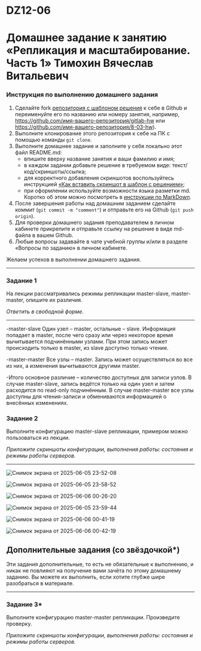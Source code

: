 # DZ12-06
# Домашнее задание к занятию «Репликация и масштабирование. Часть 1» Тимохин Вячеслав Витальевич

### Инструкция по выполнению домашнего задания

1. Сделайте fork [репозитория c шаблоном решения](https://github.com/netology-code/sys-pattern-homework) к себе в Github и переименуйте его по названию или номеру занятия, например, https://github.com/имя-вашего-репозитория/gitlab-hw или https://github.com/имя-вашего-репозитория/8-03-hw).
2. Выполните клонирование этого репозитория к себе на ПК с помощью команды `git clone`.
3. Выполните домашнее задание и заполните у себя локально этот файл README.md:
   - впишите вверху название занятия и ваши фамилию и имя;
   - в каждом задании добавьте решение в требуемом виде: текст/код/скриншоты/ссылка;
   - для корректного добавления скриншотов воспользуйтесь инструкцией [«Как вставить скриншот в шаблон с решением»](https://github.com/netology-code/sys-pattern-homework/blob/main/screen-instruction.md);
   - при оформлении используйте возможности языка разметки md. Коротко об этом можно посмотреть в [инструкции по MarkDown](https://github.com/netology-code/sys-pattern-homework/blob/main/md-instruction.md).
4. После завершения работы над домашним заданием сделайте коммит (`git commit -m "comment"`) и отправьте его на Github (`git push origin`).
5. Для проверки домашнего задания преподавателем в личном кабинете прикрепите и отправьте ссылку на решение в виде md-файла в вашем Github.
6. Любые вопросы задавайте в чате учебной группы и/или в разделе «Вопросы по заданию» в личном кабинете.

Желаем успехов в выполнении домашнего задания.

---

### Задание 1

На лекции рассматривались режимы репликации master-slave, master-master, опишите их различия.

*Ответить в свободной форме.*

---
-master-slave
Один узел – master, остальные – slave.
Информация попадает в master, после чего сразу или через некоторое время вычитывается подчинёнными узлами. При этом запись может происходить только в master, из slave доступно только чтение.

-master-master
Все узлы – master. Запись может осуществляться во все из них, а изменения вычитываются другими master.

-Итого основное различие – количество доступных для записи узлов. В случае master-slave, запись ведётся только на один узел и затем расходится по read-only подчинённым. В случае master-master все узлы доступны для чтения-записи и обмениваются информацией о внесённых изменениях.

### Задание 2

Выполните конфигурацию master-slave репликации, примером можно пользоваться из лекции.

*Приложите скриншоты конфигурации, выполнения работы: состояния и режимы работы серверов.*

---
![Снимок экрана от 2025-06-05 23-52-08](https://github.com/user-attachments/assets/536280e6-21de-48dd-b4ca-c2eaa76b1697)

![Снимок экрана от 2025-06-05 23-58-52](https://github.com/user-attachments/assets/3711358a-e39b-4ca6-b8b7-21c1ea810751)

![Снимок экрана от 2025-06-06 00-26-20](https://github.com/user-attachments/assets/4a10b5ad-af69-4b78-ad2f-2182f6b5aa86)

![Снимок экрана от 2025-06-05 23-59-44](https://github.com/user-attachments/assets/17964118-8e06-4df8-a421-4e249187c562)

![Снимок экрана от 2025-06-06 00-41-19](https://github.com/user-attachments/assets/e0874f71-3cd8-4201-aeb9-fd62a1d7af43)

![Снимок экрана от 2025-06-06 00-42-19](https://github.com/user-attachments/assets/da6a1e66-5051-4da1-a83b-2c778a0d30a0)

## Дополнительные задания (со звёздочкой*)
Эти задания дополнительные, то есть не обязательные к выполнению, и никак не повлияют на получение вами зачёта по этому домашнему заданию. Вы можете их выполнить, если хотите глубже шире разобраться в материале.

---

### Задание 3* 

Выполните конфигурацию master-master репликации. Произведите проверку.

*Приложите скриншоты конфигурации, выполнения работы: состояния и режимы работы серверов.*

